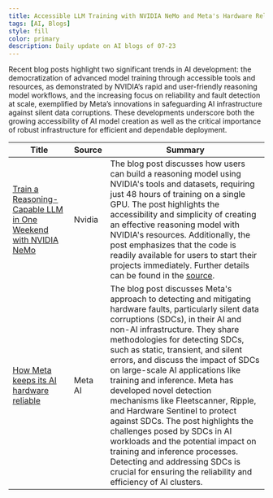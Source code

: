 ```yaml
---
title: Accessible LLM Training with NVIDIA NeMo and Meta's Hardware Reliability
tags: [AI, Blogs]
style: fill
color: primary
description: Daily update on AI blogs of 07-23
---
```


Recent blog posts highlight two significant trends in AI development: the democratization of advanced model training through accessible tools and resources, as demonstrated by NVIDIA’s rapid and user-friendly reasoning model workflows, and the increasing focus on reliability and fault detection at scale, exemplified by Meta’s innovations in safeguarding AI infrastructure against silent data corruptions. These developments underscore both the growing accessibility of AI model creation as well as the critical importance of robust infrastructure for efficient and dependable deployment.

| Title | Source | Summary |
|---|---|---|
| [Train a Reasoning-Capable LLM in One Weekend with NVIDIA NeMo](https://developer.nvidia.com/blog/train-a-reasoning-capable-llm-in-one-weekend-with-nvidia-nemo/) | Nvidia | The blog post discusses how users can build a reasoning model using NVIDIA's tools and datasets, requiring just 48 hours of training on a single GPU. The post highlights the accessibility and simplicity of creating an effective reasoning model with NVIDIA's resources. Additionally, the post emphasizes that the code is readily available for users to start their projects immediately. Further details can be found in the <a href="https://developer.nvidia.com/blog/train-a-reasoning-capable-llm-in-one-weekend-with-nvidia-nemo/" rel="nofollow noopener" target="_self">source</a>. |
| [How Meta keeps its AI hardware reliable](https://engineering.fb.com/2025/07/22/data-infrastructure/how-meta-keeps-its-ai-hardware-reliable/) | Meta AI | The blog post discusses Meta's approach to detecting and mitigating hardware faults, particularly silent data corruptions (SDCs), in their AI and non-AI infrastructure. They share methodologies for detecting SDCs, such as static, transient, and silent errors, and discuss the impact of SDCs on large-scale AI applications like training and inference. Meta has developed novel detection mechanisms like Fleetscanner, Ripple, and Hardware Sentinel to protect against SDCs. The post highlights the challenges posed by SDCs in AI workloads and the potential impact on training and inference processes. Detecting and addressing SDCs is crucial for ensuring the reliability and efficiency of AI clusters. |